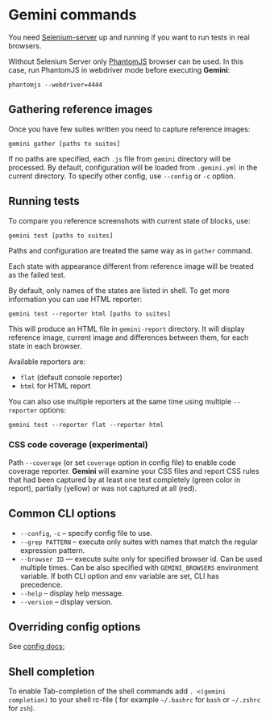 # Gemini commands

You need [Selenium-server](http://www.seleniumhq.org/download/) up and running if you want to run tests in real browsers.

Without Selenium Server only [PhantomJS](http://phantomjs.org/) browser can be used. In this case, run
PhantomJS in webdriver mode before executing **Gemini**:

```
phantomjs --webdriver=4444
```

## Gathering reference images

Once you have few suites written you need to capture reference images:

```
gemini gather [paths to suites]
```

If no paths are specified, each `.js` file from `gemini` directory will be processed.
By default, configuration will be loaded from `.gemini.yml` in the current directory.
To specify other config, use `--config` or `-c` option.

## Running tests

To compare you reference screenshots with current state of blocks, use:

```
gemini test [paths to suites]
```

Paths and configuration are treated the same way as in `gather` command.

Each state with appearance different from reference image will be treated
as the failed test.

By default, only names of the states are listed in shell. To get more information
you can use HTML reporter:

`gemini test --reporter html [paths to suites]`

This will produce an HTML file in `gemini-report` directory. It will
display reference image, current image and differences between them,
for each state in each browser.

Available reporters are:

* `flat` (default console reporter)
* `html` for HTML report

You can also use multiple reporters at the same time using multiple `--reporter` options:

```
gemini test --reporter flat --reporter html
```

### CSS code coverage (experimental)

Path `--coverage` (or set `coverage` option in config file) to enable code coverage reporter.
**Gemini** will examine your CSS files and report CSS rules that had been captured by at least
one test completely (green color in report), partially (yellow) or was not captured at all
(red).

## Common CLI options

* `--config`, `-c` – specify config file to use.
* `--grep PATTERN` – execute only suites with names that match the regular expression pattern.
* `--browser ID` — execute suite only for specified browser id. Can be used multiple times.
  Can be also specified with `GEMINI_BROWSERS` environment variable. If both CLI option
  and env variable are set, CLI has precedence.
* `--help` – display help message.
* `--version` – display version.

## Overriding config options

See [config docs](doc/config.md);

## Shell completion

To enable Tab-completion of the shell commands add `. <(gemini completion)` to your shell rc-file (
for example `~/.bashrc` for `bash` or `~/.zshrc` for `zsh`).
